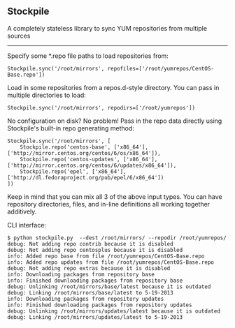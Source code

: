 Stockpile
---------

A completely stateless library to sync YUM repositories from multiple sources

---

Specify some *.repo file paths to load repositories from:

```
Stockpile.sync('/root/mirrors', repofiles=['/root/yumrepos/CentOS-Base.repo'])
```

Load in some repositories from a repos.d-style directory. You can pass in
multiple directories to load:

```
Stockpile.sync('/root/mirrors', repodirs=['/root/yumrepos'])
```

No configuration on disk? No problem! Pass in the repo data directly using
Stockpile's built-in repo generating method:

```
Stockpile.sync('/root/mirrors', [
    Stockpile.repo('centos-base', ['x86_64'], ['http://mirror.centos.org/centos/6/os/x86_64']),
    Stockpile.repo('centos-updates', ['x86_64'], ['http://mirror.centos.org/centos/6/updates/x86_64']),
    Stockpile.repo('epel', ['x86_64'], ['http://dl.fedoraproject.org/pub/epel/6/x86_64'])
])
```

Keep in mind that you can mix all 3 of the above input types. You can have
repository directories, files, and in-line definitions all working together
additively.

CLI interface:

```
$ python stockpile.py  --dest /root/mirrors/ --repodir /root/yumrepos/
debug: Not adding repo contrib because it is disabled
debug: Not adding repo centosplus because it is disabled
info: Added repo base from file /root/yumrepos/CentOS-Base.repo
info: Added repo updates from file /root/yumrepos/CentOS-Base.repo
debug: Not adding repo extras because it is disabled
info: Downloading packages from repository base
info: Finished downloading packages from repository base
debug: Unlinking /root/mirrors/base/latest because it is outdated
debug: Linking /root/mirrors/base/latest to 5-19-2013
info: Downloading packages from repository updates
info: Finished downloading packages from repository updates
debug: Unlinking /root/mirrors/updates/latest because it is outdated
debug: Linking /root/mirrors/updates/latest to 5-19-2013
```
